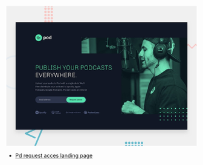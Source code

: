 ![Design preview for the Pod request access landing page coding challenge](./preview.jpg)

- [Pd request acces landing page](https://vercel.com/)


